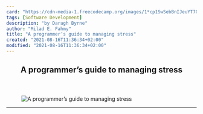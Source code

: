 ```yaml
---
card: "https://cdn-media-1.freecodecamp.org/images/1*cp1SwSebBnIJeuYT7OWmww.jpeg"
tags: [Software Development]
description: "by Daragh Byrne"
author: "Milad E. Fahmy"
title: "A programmer’s guide to managing stress"
created: "2021-08-16T11:36:34+02:00"
modified: "2021-08-16T11:36:34+02:00"
---
```

<div class="site-wrapper">
<main id="site-main" class="site-main outer">
<div class="inner">
<article class="post-full post tag-software-development tag-programming tag-technology tag-meditation tag-mental-health ">
<header class="post-full-header">
<h1 class="post-full-title">A programmer’s guide to managing stress</h1>
</header>
<figure class="post-full-image">
<picture>
<source media="(max-width: 700px)" sizes="1px" srcset="data:image/gif;base64,R0lGODlhAQABAIAAAAAAAP///yH5BAEAAAAALAAAAAABAAEAAAIBRAA7 1w">
<source media="(min-width: 701px)" sizes="(max-width: 800px) 400px,
(max-width: 1170px) 700px,
1400px" srcset="https://cdn-media-1.freecodecamp.org/images/1*cp1SwSebBnIJeuYT7OWmww.jpeg 300w,
https://cdn-media-1.freecodecamp.org/images/1*cp1SwSebBnIJeuYT7OWmww.jpeg 600w,
https://cdn-media-1.freecodecamp.org/images/1*cp1SwSebBnIJeuYT7OWmww.jpeg 1000w,
https://cdn-media-1.freecodecamp.org/images/1*cp1SwSebBnIJeuYT7OWmww.jpeg 2000w">
<img onerror="this.style.display='none'" src="https://cdn-media-1.freecodecamp.org/images/1*cp1SwSebBnIJeuYT7OWmww.jpeg" alt="A programmer’s guide to managing stress">
</picture>
</figure>
<section class="post-full-content">
<div class="post-content medium-migrated-article">
</div>
<hr>
</section>
</article>
</div>
</main>
</div>
<!-- Google Tag Manager (noscript) -->
<!-- End Google Tag Manager (noscript) -->
